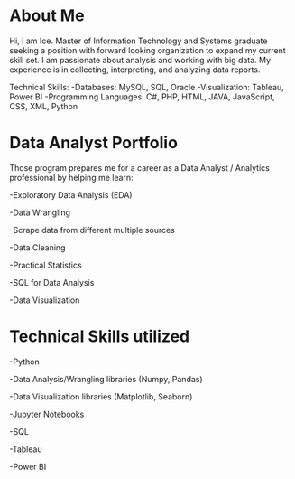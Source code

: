 # About Me
Hi, I am Ice. 
Master of Information Technology and Systems graduate seeking a position with forward looking organization to expand my current skill set. 
I am passionate about analysis and working with big data. My experience is in collecting, interpreting, and analyzing data reports. 


Technical Skills:
-Databases:	MySQL, SQL, Oracle
-Visualization:    Tableau, Power BI
-Programming Languages:  C#, PHP, HTML, JAVA, JavaScript, CSS, XML, Python

# Data Analyst Portfolio
Those program prepares me for a career as a Data Analyst / Analytics professional by helping me learn:

  -Exploratory Data Analysis (EDA)  

  -Data Wrangling
  
  -Scrape data from different multiple sources

  -Data Cleaning

  -Practical Statistics

  -SQL for Data Analysis

  -Data Visualization 

# Technical Skills utilized

  -Python

  -Data Analysis/Wrangling libraries (Numpy, Pandas)

  -Data Visualization libraries (Matplotlib, Seaborn)

  -Jupyter Notebooks

  -SQL
  
  -Tableau
  
  -Power BI
